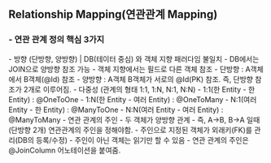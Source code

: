 <h2>Relationship Mapping(연관관계 Mapping)</h2>
<h3>- 연관 관계 정의 핵심 3가지</h3>
- 방향 (단방향, 양방향) | DB(테이터 중심) 와 객체 지향 패러다임 불일치
  - DB에서는 JOIN으로 양방향 참조 가능
  - 객체 지향에서는 필드로 다른 객체 참조
    - 단방향 : A객체 에서 B객체(@Id) 참조
    - 양방향 : A객체 B객체가 서로의 @Id(PK) 참조. 즉, 단방향 참조가 2개로 이루어짐.
- 다중성 (관계의 형태 1:1, 1:N, N:1, N:N)
  - 1:1(한 Entity - 한 Entity) : @OneToOne
  - 1:N(한 Entity - 여러 Entity) : @OneToMany
  - N:1(여러 Entity - 한 Entity) : @ManyToOne
  - N:N(여러 Entity - 여러 Entity) : @ManyToMany
- 연관 관계의 주인
  - 두 객체가 양방향 관계
  - 즉, A->B, B->A 일때(단방향 2개) 연관관계의 주인을 정해야함.
  - 주인으로 지정된 객체가 외래키(FK)를 관리(DB의 등록/수정)
  - 주인이 아닌 객체는 읽기만 할 수 있음
  - 연관 관계의 주인은 @JoinColumn 어노테이션을 붙여줌.